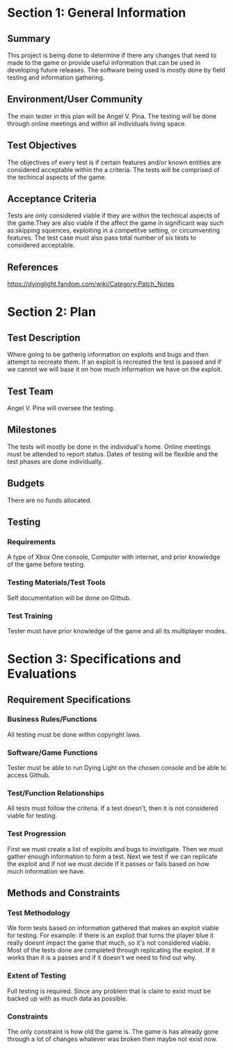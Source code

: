 # Section 1: General Information

## Summary
This project is being done to determine if there any changes that need to made to the game or provide useful information that can be used
in developing future releases. The software being used is mostly done by field testing and information gathering.

## Environment/User Community
The main tester in this plan will be Angel V. Pina. The testing will be done through online meetings and within all individuals living space.

## Test Objectives
The objectives of every test is if certain features and/or known entities are considered acceptable within the a criteria. The tests 
will be comprised of the techincal aspects of the game.

## Acceptance Criteria
Tests are only considered viable if they are within the technical aspects of the game.They are also viable if the affect the game in 
significant way such as:skipping squences, exploiting in a competitve setting, or circumventing features. The test case must also pass 
total number of six tests to considered acceptable.

## References
https://dyinglight.fandom.com/wiki/Category:Patch_Notes

# Section 2: Plan
## Test Description
Where going to be gatherig information on exploits and bugs and then attempt to recreate them. If an exploit is recreated the test is 
passed and if we cannot we will base it on how much information we have on the exploit.

## Test Team
Angel V. Pina will oversee the testing.

## Milestones
The tests will mostly be done in the individual's home. Online meetings must be attended to report status. Dates of testing will be flexible
and the test phases are done individually.

## Budgets
There are no funds allocated.

## Testing
### Requirements
A type of Xbox One console, Computer with internet, and prior knowledge of the game before testing.

### Testing Materials/Test Tools

Self documentation will be done on Github.

### Test Training

Tester must have prior knowledge of the game and all its multiplayer modes.

# Section 3: Specifications and Evaluations

## Requirement Specifications

### Business Rules/Functions
All testing must be done within copyright laws.

### Software/Game Functions
Tester must be able to run Dying Light on the chosen console and be able to access Github.

### Test/Function Relationships
All tests must follow the criteria. If a test doesn't, then it is not considered viable for testing.

### Test Progression
First we must create a list of exploits and bugs to invistigate. Then we must gather enough information to form a test. Next we test if
we can replicate the exploit and if not we must decide if it passes or fails based on how much information we have.

## Methods and Constraints

### Test Methodology
We form tests based on information gathered that makes an exploit viable for testing. For example: if there is an exploit that 
turns the player blue it really doesnt impact the game that much, so it's not considered viable. 
Most of the tests done are completed through replicating the exploit. If it works than it is a passes and if it doesn't we need to find out why.

### Extent of Testing
Full testing is required. Since any problem that is claim to exist must be backed up with as much data as possible.

### Constraints
The only constraint is how old the game is. The game is has already gone through a lot of changes whatever was broken then maybe not exist now.
